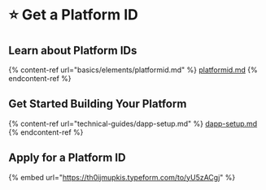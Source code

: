 # ⭐ Get a Platform ID

## Learn about Platform IDs

{% content-ref url="basics/elements/platformid.md" %}
[platformid.md](basics/elements/platformid.md)
{% endcontent-ref %}

## Get Started Building Your Platform

{% content-ref url="technical-guides/dapp-setup.md" %}
[dapp-setup.md](technical-guides/dapp-setup.md)
{% endcontent-ref %}

## Apply for a Platform ID

{% embed url="https://th0ijmupkis.typeform.com/to/yU5zACgj" %}
